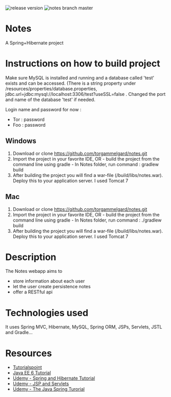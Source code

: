 
![release version](https://img.shields.io/badge/release-v1.1-blue.svg)
![notes branch master](https://travis-ci.org/torgammelgard/notes.svg?branch=master)

# Notes
A Spring+Hibernate project

# Instructions on how to build project
Make sure MySQL is installed and running and a database called 'test' exists and can be accessed.
(There is a string property under /resources/properties/database.properties,  jdbc.url=jdbc:mysql://localhost:3306/test?useSSL=false .
Changed the port and name of the database 'test' if needed.

Login name and password for now : 
- Tor : password
- Foo : password

## Windows
1. Download or clone https://github.com/torgammelgard/notes.git
2. Import the project in your favorite IDE, OR - build the project from the command line using gradle - In Notes folder, run command : gradlew build
3. After building the project you will find a war-file (/build/libs/notes.war). Deploy this to your application server. I used Tomcat 7

## Mac
1. Download or clone https://github.com/torgammelgard/notes.git
2. Import the project in your favorite IDE, OR - build the project from the command line using gradle - In Notes folder, run command : ./gradlew build
3. After building the project you will find a war-file (/build/libs/notes.war). Deploy this to your application server. I used Tomcat 7

# Description
The Notes webapp aims to 
- store information about each user
- let the user create persistence notes
- offer a RESTful api

# Technologies used
It uses Spring MVC, Hibernate, MySQL, Spring ORM, JSPs, Servlets, JSTL and Gradle...

# Resources
- [Tutorialspoint](http://www.tutorialspoint.com/spring/)
- [Java EE 6 Tutorial](http://docs.oracle.com/javaee/6/tutorial/doc/gexaf.html)
- [Udemy - Spring and Hibernate Tutorial](https://www.udemy.com/spring-hibernate-tutorial/learn/v4/overview)
- [Udemy - JSP and Servlets](https://www.udemy.com/jsp-tutorial/learn/v4/overview)
- [Udemy - The Java Spring Turorial](https://www.udemy.com/javaspring/learn/v4/overview)
